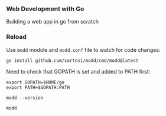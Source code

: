 ### Web Development with Go

Building a web app in go from scratch


### Reload

Use `modd` module and `modd.conf` file to watch for code changes:

```
go install github.com/cortesi/modd/cmd/modd@latest
```

Need to check that GOPATH is set and added to PATH first:
```
export GOPATH=$HOME/go
export PATH=$GOPATH:PATH

modd --version

modd
```

